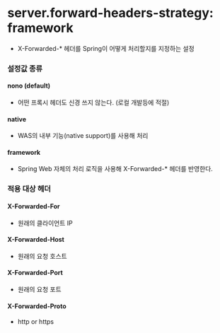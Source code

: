 # server.forward-headers-strategy: framework
- X-Forwarded-* 헤더를 Spring이 어떻게 처리할지를 지정하는 설정

### 설정값 종류
#### nono (default)
- 어떤 프록시 헤더도 신경 쓰지 않는다. (로컬 개발등에 적절)
#### native
- WAS의 내부 기능(native support)를 사용해 처리
#### framework
- Spring Web 자체의 처리 로직을 사용해 X-Forwarded-* 헤더를 반영한다.

### 적용 대상 헤더
#### X-Forwarded-For
- 원래의 클라이언트 IP
#### X-Forwarded-Host
- 원래의 요청 호스트
#### X-Forwarded-Port
- 원래의 요청 포트
#### X-Forwarded-Proto
- http or https